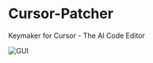 # Cursor-Patcher
Keymaker for Cursor - The AI Code Editor

![GUI](https://github-production-user-asset-6210df.s3.amazonaws.com/31705570/425815155-b5270c22-005b-4e72-b63f-7af2e31ed337.png?X-Amz-Algorithm=AWS4-HMAC-SHA256&X-Amz-Credential=AKIAVCODYLSA53PQK4ZA%2F20250323%2Fus-east-1%2Fs3%2Faws4_request&X-Amz-Date=20250323T101133Z&X-Amz-Expires=300&X-Amz-Signature=aa1cf58440d1e900e0f5287681fcdb5a4d4e768e5a0624c7394af3cdfd7c1137&X-Amz-SignedHeaders=host) 
